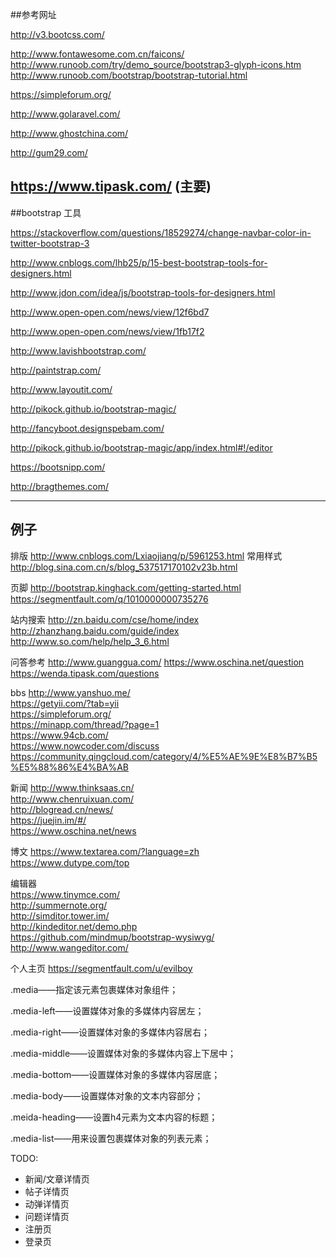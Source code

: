 ##参考网址

http://v3.bootcss.com/  

http://www.fontawesome.com.cn/faicons/  
http://www.runoob.com/try/demo_source/bootstrap3-glyph-icons.htm  
http://www.runoob.com/bootstrap/bootstrap-tutorial.html  

https://simpleforum.org/

http://www.golaravel.com/

http://www.ghostchina.com/

http://gum29.com/

https://www.tipask.com/ (主要)
-------------------
##bootstrap 工具

https://stackoverflow.com/questions/18529274/change-navbar-color-in-twitter-bootstrap-3

http://www.cnblogs.com/lhb25/p/15-best-bootstrap-tools-for-designers.html

http://www.jdon.com/idea/js/bootstrap-tools-for-designers.html

http://www.open-open.com/news/view/12f6bd7

http://www.open-open.com/news/view/1fb17f2

http://www.lavishbootstrap.com/

http://paintstrap.com/

http://www.layoutit.com/

http://pikock.github.io/bootstrap-magic/

http://fancyboot.designspebam.com/

http://pikock.github.io/bootstrap-magic/app/index.html#!/editor

https://bootsnipp.com/

http://bragthemes.com/

---------------------------------
## 例子
排版 http://www.cnblogs.com/Lxiaojiang/p/5961253.html
常用样式 http://blog.sina.com.cn/s/blog_537517170102v23b.html


页脚
http://bootstrap.kinghack.com/getting-started.html
https://segmentfault.com/q/1010000000735276


站内搜索
http://zn.baidu.com/cse/home/index
http://zhanzhang.baidu.com/guide/index
http://www.so.com/help/help_3_6.html


问答参考
http://www.guanggua.com/
https://www.oschina.net/question
https://wenda.tipask.com/questions


bbs
http://www.yanshuo.me/  
https://getyii.com/?tab=yii  
https://simpleforum.org/  
https://minapp.com/thread/?page=1  
https://www.94cb.com/  
https://www.nowcoder.com/discuss  
https://community.qingcloud.com/category/4/%E5%AE%9E%E8%B7%B5%E5%88%86%E4%BA%AB  


新闻
http://www.thinksaas.cn/  
http://www.chenruixuan.com/  
http://blogread.cn/news/  
https://juejin.im/#/  
https://www.oschina.net/news  



博文
https://www.textarea.com/?language=zh  
https://www.dutype.com/top  


编辑器  
https://www.tinymce.com/  
http://summernote.org/  
http://simditor.tower.im/  
http://kindeditor.net/demo.php  
https://github.com/mindmup/bootstrap-wysiwyg/  
http://www.wangeditor.com/  

个人主页
https://segmentfault.com/u/evilboy



.media——指定该元素包裹媒体对象组件；

.media-left——设置媒体对象的多媒体内容居左；

.media-right——设置媒体对象的多媒体内容居右；

.media-middle——设置媒体对象的多媒体内容上下居中；

.media-bottom——设置媒体对象的多媒体内容居底；

.media-body——设置媒体对象的文本内容部分；

.meida-heading——设置h4元素为文本内容的标题；

.media-list——用来设置包裹媒体对象的列表元素；


TODO:
- 新闻/文章详情页
- 帖子详情页
- 动弹详情页
- 问题详情页
- 注册页
- 登录页



